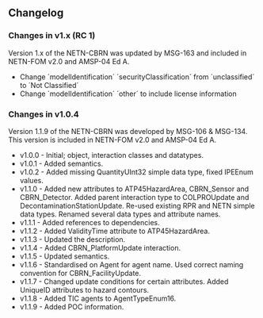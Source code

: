 ## Changelog

### Changes in v1.x (RC 1)
Version 1.x of the NETN-CBRN was updated by MSG-163 and included in NETN-FOM v2.0 and AMSP-04 Ed A.

* Change ´modelIdentification´ ´securityClassification´ from ´unclassified´ to ´Not Classified´
* Change ´modelIdentification´ ´other´ to include license information

### Changes in v1.0.4
Version 1.1.9 of the NETN-CBRN was developed by MSG-106 & MSG-134. 
This version is included in NETN-FOM v2.0 and AMSP-04 Ed A.

* v1.0.0 - Initial; object, interaction classes and datatypes.
* v1.0.1 - Added semantics.
* v1.0.2 - Added missing QuantityUInt32 simple data type, fixed IPEEnum values.
* v1.1.0 - Added new attributes to ATP45HazardArea, CBRN_Sensor and CBRN_Detector. Added parent interaction type to COLPROUpdate and DecontaminationStationUpdate. Re-used existing RPR and NETN simple data types. Renamed several data types and attribute names.
* v1.1.1 - Added references to dependencies.
* v1.1.2 - Added ValidityTime attribute to ATP45HazardArea.
* v1.1.3 - Updated the description.
* v1.1.4 - Added CBRN_PlatformUpdate interaction.
* v1.1.5 - Updated semantics.
* v1.1.6 - Standardised on Agent for agent name. Used correct naming convention for CBRN_FacilityUpdate.
* v1.1.7 - Changed update conditions for certain attributes. Added UniqueID attributes to hazard contours.
* v1.1.8 - Added TIC agents to AgentTypeEnum16.
* v1.1.9 - Added POC information.
